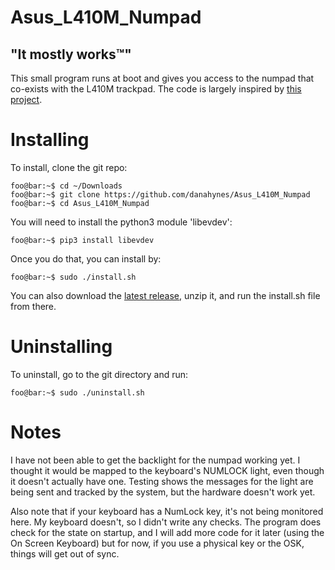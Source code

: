 <!----------------------------------------------------------------------------->
<!-- Filename: README.md                                       /          \  -->
<!-- Project : Asus_L410M_Numpad                              |     ()     | -->
<!-- Date    : 02/17/2019                                     |            | -->
<!-- Author  : Dana Hynes                                     |   \____/   | -->
<!-- License : WTFPLv2                                         \          /  -->
<!----------------------------------------------------------------------------->

# Asus_L410M_Numpad
## "It mostly works™"

This small program runs at boot and gives you access to the numpad that co-exists with the L410M trackpad.
The code is largely inspired by [this project](https://gitlab.com/Thraen/gx735_touchpad_numpad).

# Installing

To install, clone the git repo:
```
foo@bar:~$ cd ~/Downloads
foo@bar:~$ git clone https://github.com/danahynes/Asus_L410M_Numpad
foo@bar:~$ cd Asus_L410M_Numpad
```

You will need to install the python3 module 'libevdev':
```
foo@bar:~$ pip3 install libevdev
```

Once you do that, you can install by:
```
foo@bar:~$ sudo ./install.sh
```
You can also download the [latest release](http://github.com/danahynes/Asus_L410M_Numpad/releases/latest), unzip it, and run the install.sh file from there.

# Uninstalling

To uninstall, go to the git directory and run:
```
foo@bar:~$ sudo ./uninstall.sh
```

# Notes

I have not been able to get the backlight for the numpad working yet. I thought it would be mapped to the keyboard's NUMLOCK light, even though it doesn't actually have one. Testing shows the messages for the light are being sent and tracked by the system, but the hardware doesn't work yet.

Also note that if your keyboard has a NumLock key, it's not being monitored here. My keyboard doesn't, so I didn't write any checks. The program does check for the state on startup, and I will add more code for it later (using the On Screen Keyboard) but for now, if you use a physical key or the OSK, things will get out of sync.
